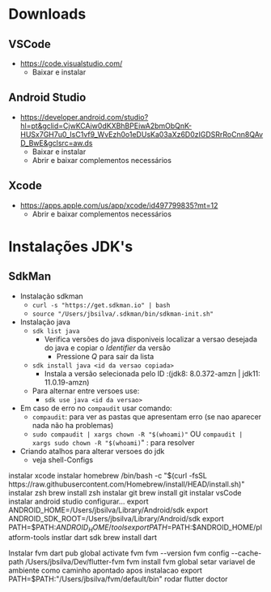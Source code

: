 
# Downloads

## VSCode
-   https://code.visualstudio.com/
    - Baixar e instalar
## Android Studio
-   https://developer.android.com/studio?hl=pt&gclid=CjwKCAjw0dKXBhBPEiwA2bmObQnK-HUSx7GH7u0_IsC1vf9_WvEzh0o1eDUsKa03aXz6D0zIGDSRrRoCnn8QAvD_BwE&gclsrc=aw.ds
    - Baixar e instalar
    - Abrir e baixar complementos necessários
## Xcode
-   https://apps.apple.com/us/app/xcode/id497799835?mt=12
    - Abrir e baixar complementos necessários

# Instalações JDK's
## SdkMan
-   Instalação sdkman
    - `curl -s "https://get.sdkman.io" | bash`
    - `source "/Users/jbsilva/.sdkman/bin/sdkman-init.sh"`
-   Instalação java
    -   `sdk list java`
        -   Verifica versões do java disponiveis
        localizar a versao desejada do java e copiar o *Identifier* da versão
            - Pressione *Q* para sair da lista
    -   `sdk install java <id da versao copiada>`
        - Instala a versão selecionada pelo ID :(jdk8: 8.0.372-amzn | jdk11: 11.0.19-amzn)
    -   Para alternar entre versoes use:
        - `sdk use java <id da versao>`
- Em caso de erro no `compaudit` usar comando:
    -   `compaudit`: para ver as pastas que apresentam erro (se nao aparecer nada não ha problemas)
    -   `sudo compaudit | xargs chown -R "$(whoami)"` OU `compaudit | xargs sudo chown -R "$(whoami)`" : para resolver
- Criando atalhos para alterar versoes do jdk
    - veja shell-Configs

instalar xcode
instalar homebrew
    /bin/bash -c "$(curl -fsSL https://raw.githubusercontent.com/Homebrew/install/HEAD/install.sh)"
instalar zsh
    brew install zsh
instalar git
    brew install git
instalar vsCode
instalar android studio
    configurar...
        export ANDROID_HOME=/Users/jbsilva/Library/Android/sdk
        export ANDROID_SDK_ROOT=/Users/jbsilva/Library/Android/sdk
        export PATH=$PATH:$ANDROID_HOME/tools
        export PATH=$PATH:$ANDROID_HOME/platform-tools
instlar dart sdk
    brew install dart

Instalar fvm
    dart pub global activate fvm
    fvm --version
    fvm config --cache-path /Users/jbsilva/Dev/flutter-fvm
    fvm install <versao>
    fvm global <versao>
        setar variavel de ambiente como caminho apontado apos instalacao
        export PATH=$PATH:"/Users/jbsilva/fvm/default/bin"
    rodar flutter doctor

